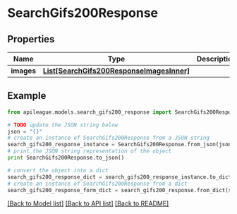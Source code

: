 # SearchGifs200Response


## Properties

Name | Type | Description | Notes
------------ | ------------- | ------------- | -------------
**images** | [**List[SearchGifs200ResponseImagesInner]**](SearchGifs200ResponseImagesInner.md) |  | [optional] 

## Example

```python
from apileague.models.search_gifs200_response import SearchGifs200Response

# TODO update the JSON string below
json = "{}"
# create an instance of SearchGifs200Response from a JSON string
search_gifs200_response_instance = SearchGifs200Response.from_json(json)
# print the JSON string representation of the object
print SearchGifs200Response.to_json()

# convert the object into a dict
search_gifs200_response_dict = search_gifs200_response_instance.to_dict()
# create an instance of SearchGifs200Response from a dict
search_gifs200_response_form_dict = search_gifs200_response.from_dict(search_gifs200_response_dict)
```
[[Back to Model list]](../README.md#documentation-for-models) [[Back to API list]](../README.md#documentation-for-api-endpoints) [[Back to README]](../README.md)


